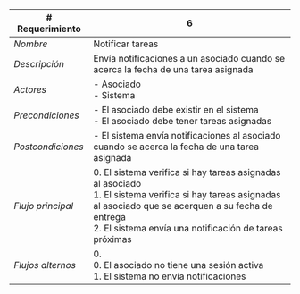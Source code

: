 |# Requerimiento|6 |
|-|-|
| *Nombre*|Notificar tareas
| *Descripción*| Envía notificaciones a un asociado cuando se acerca la fecha de una tarea asignada |
|*Actores*| - Asociado<br> - Sistema
|*Precondiciones*| - El asociado debe existir en el sistema<br> - El asociado debe tener tareas asignadas
|*Postcondiciones*| - El sistema envía notificaciones al asociado cuando se acerca la fecha de una tarea asignada
|*Flujo principal*|0.  El sistema verifica si hay tareas asignadas al asociado<br>1.  El sistema verifica si hay tareas asignadas al asociado que se acerquen a su fecha de entrega<br>2.  El sistema envía una notificación de tareas próximas
|*Flujos alternos*|0. <br> 0. El asociado no tiene una sesión activa<br>1. El sistema no envía notificaciones
